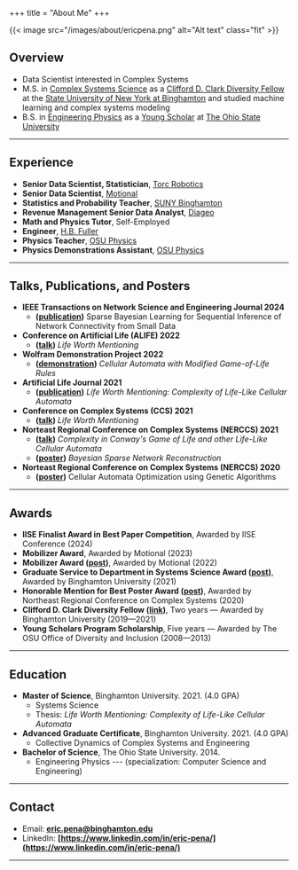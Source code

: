 +++
title = "About Me"
+++

{{< image src="/images/about/ericpena.png" alt="Alt text" class="fit" >}}

## Overview
* Data Scientist interested in Complex Systems
* M.S. in [Complex Systems Science](https://en.wikipedia.org/wiki/Complex_system) as a [Clifford D. Clark Diversity Fellow](https://www.bupipedream.com/news/29417/clifford-clark/) at the [State University of New York at Binghamton](https://www.binghamton.edu/) and studied machine learning and complex systems modeling
* B.S. in [Engineering Physics](https://en.wikipedia.org/wiki/Engineering_physics#:~:text=Engineering%20physics%2C%20or%20engineering%20science,aerospace%2C%20materials%20or%20mechanical%20engineering.) as a [Young Scholar](https://odi.osu.edu/young-scholars-program) at [The Ohio State University](https://odi.osu.edu/young-scholars-program)
---
## Experience
-   **Senior Data Scientist, Statistician**, [Torc Robotics](https://www.torc.ai/)
-   **Senior Data Scientist**, [Motional](https://www.motional.com/)
-   **Statistics and Probability Teacher**, [SUNY Binghamton](https://www.binghamton.edu)
-   **Revenue Management Senior Data Analyst**, [Diageo](https://www.diageo.com)
-   **Math and Physics Tutor**, Self-Employed
-   **Engineer**, [H.B. Fuller](https://www.hbfuller.com)
-   **Physics Teacher**, [OSU Physics](https://www.physics.osu.edu)
-   **Physics Demonstrations Assistant**, [OSU Physics](https://www.physics.osu.edu)
---
## Talks, Publications, and Posters
-   **IEEE Transactions on Network Science and Engineering Journal 2024**
    -   **([publication](https://ieeexplore.ieee.org/document/10704980))** Sparse Bayesian Learning for Sequential Inference of Network Connectivity from Small Data
-   **Conference on Artificial Life (ALIFE) 2022**
    - **([talk](eric_pena/life_abstract.pdf))** *Life Worth Mentioning*
-   **Wolfram Demonstration Project 2022**
    - **([demonstration](https://demonstrations.wolfram.com/CellularAutomataWithModifiedGameOfLifeRules/))** *Cellular Automata with Modified Game-of-Life Rules*
-   **Artificial Life Journal 2021**
    - **([publication](https://direct.mit.edu/artl/article/27/2/105/107883/Life-Worth-Mentioning-Complexity-in-Life-Like))** *Life Worth Mentioning: Complexity of Life-Like Cellular Automata*
-   **Conference on Complex Systems (CCS) 2021**
    - **([talk](eric_pena/life_abstract.pdf))** *Life Worth Mentioning*
-   **Norteast Regional Conference on Complex Systems (NERCCS) 2021**
    - **([talk](eric_pena/life_abstract.pdf))** *Complexity in Conway's Game of Life and other Life-Like Cellular Automata*
    - **([poster](eric_pena/bayesian_poster.pdf))** *Bayesian Sparse Network Reconstruction*
-   **Norteast Regional Conference on Complex Systems (NERCCS) 2020**
    - **([poster](https://twitter.com/ericpenax/status/1246217917043224577))** Cellular Automata Optimization using Genetic Algorithms
---
## Awards
-   **IISE Finalist Award in Best Paper Competition**, Awarded by IISE Conference (2024)
-   **Mobilizer Award**, Awarded by Motional (2023)
-   **Mobilizer Award ([post](https://twitter.com/motionaldrive/status/1547624744559603714))**, Awarded by Motional (2022)
-   **Graduate Service to Department in Systems Science Award ([post](https://www.linkedin.com/feed/update/urn:li:activity:6805558790239346689/))**, Awarded by Binghamton University (2021)
-   **Honorable Mention for Best Poster Award ([post](https://twitter.com/ericpenax/status/1246217917043224577))**, Awarded by Northeast Regional Conference on Complex Systems (2020)
-   **Clifford D. Clark Diversity Fellow ([link](https://www.bupipedream.com/news/29417/clifford-clark/))**, Two years — Awarded by Binghamton University (2019—2021)
-   **Young Scholars Program Scholarship**, Five years — Awarded by The OSU Office of Diversity and Inclusion (2008—2013)
---
## Education

-   **Master of Science**, Binghamton University. 2021. (4.0 GPA)
    - Systems Science
    - Thesis: *Life Worth Mentioning: Complexity of Life-Like Cellular Automata*
-   **Advanced Graduate Certificate**, Binghamton University. 2021. (4.0 GPA)
    -   Collective Dynamics of Complex Systems and Engineering
-   **Bachelor of Science**, The Ohio State University. 2014.
    -   Engineering Physics --- (specialization: Computer Science and Engineering)
---
## Contact
- Email: **eric.pena@binghamton.edu**
- LinkedIn: **[https://www.linkedin.com/in/eric-pena/](https://www.linkedin.com/in/eric-pena/)**
---